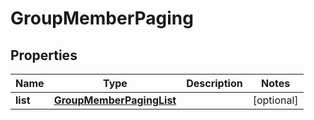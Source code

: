 # GroupMemberPaging

## Properties
Name | Type | Description | Notes
------------ | ------------- | ------------- | -------------
**list** | [**GroupMemberPagingList**](GroupMemberPagingList.md) |  |  [optional]

